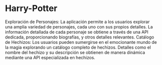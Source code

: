 # Harry-Potter
Exploración de Personajes:
La aplicación permite a los usuarios explorar una amplia variedad de personajes, cada uno con sus propios detalles.
La información detallada de cada personaje se obtiene a través de una API dedicada, proporcionando biografías, y otros detalles relevantes.
Catálogo de Hechizos:
Los usuarios pueden sumergirse en el emocionante mundo de la magia explorando un catálogo completo de hechizos.
Detalles como el nombre del hechizo y su descripción se obtienen de manera dinámica mediante una API especializada en hechizos.
